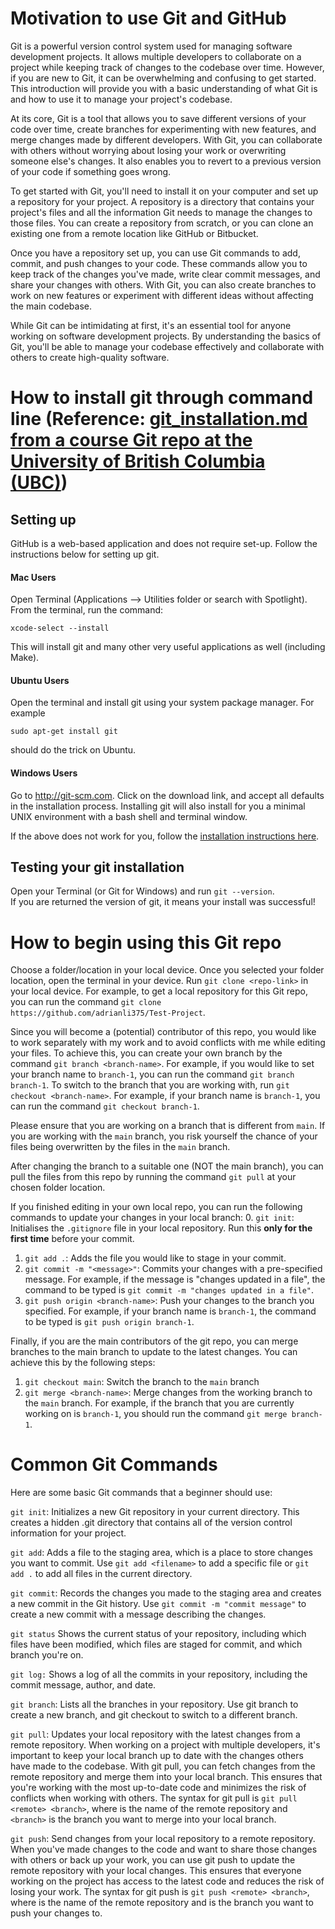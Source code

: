 # Motivation to use Git and GitHub

Git is a powerful version control system used for managing software development projects. It allows multiple developers to collaborate on a project while keeping track of changes to the codebase over time. However, if you are new to Git, it can be overwhelming and confusing to get started. This introduction will provide you with a basic understanding of what Git is and how to use it to manage your project's codebase.

At its core, Git is a tool that allows you to save different versions of your code over time, create branches for experimenting with new features, and merge changes made by different developers. With Git, you can collaborate with others without worrying about losing your work or overwriting someone else's changes. It also enables you to revert to a previous version of your code if something goes wrong.

To get started with Git, you'll need to install it on your computer and set up a repository for your project. A repository is a directory that contains your project's files and all the information Git needs to manage the changes to those files. You can create a repository from scratch, or you can clone an existing one from a remote location like GitHub or Bitbucket.

Once you have a repository set up, you can use Git commands to add, commit, and push changes to your code. These commands allow you to keep track of the changes you've made, write clear commit messages, and share your changes with others. With Git, you can also create branches to work on new features or experiment with different ideas without affecting the main codebase.

While Git can be intimidating at first, it's an essential tool for anyone working on software development projects. By understanding the basics of Git, you'll be able to manage your codebase effectively and collaborate with others to create high-quality software.

# How to install git through command line (Reference: [git_installation.md from a course Git repo at the University of British Columbia (UBC)](https://github.com/UBC-CS/cpsc330-2022W2/blob/main/docs/git_installation.md))

## Setting up

GitHub is a web-based application and does not require set-up. Follow the instructions below for setting up git. 

#### Mac Users

Open Terminal (Applications –> Utilities folder or search with Spotlight). From the terminal, run the command:

```
xcode-select --install
```

This will install git and many other very useful applications as well (including Make).

#### Ubuntu Users

Open the terminal and install git using your system package manager. For example

```
sudo apt-get install git
```

should do the trick on Ubuntu.

#### Windows Users

Go to http://git-scm.com. Click on the download link, and accept all defaults in the installation process. 
Installing git will also install for you a minimal UNIX environment with a bash shell and terminal window. 

If the above does not work for you, follow the [installation instructions here](https://git-scm.com/book/en/v2/Getting-Started-Installing-Git).

## Testing your git installation

Open your Terminal (or Git for Windows) and run `git --version`.  
If you are returned the version of git, it means your install was successful!

# How to begin using this Git repo

Choose a folder/location in your local device. Once you selected your folder location, open the terminal in your device. Run `git clone <repo-link>` in your local device. For example, to get a local repository for this Git repo, you can run the command `git clone https://github.com/adrianli375/Test-Project`. 

Since you will become a (potential) contributor of this repo, you would like to work separately with my work and to avoid conflicts with me while editing your files. To achieve this, you can create your own branch by the command `git branch <branch-name>`. For example, if you would like to set your branch name to `branch-1`, you can run the command `git branch branch-1`. To switch to the branch that you are working with, run `git checkout <branch-name>`. For example, if your branch name is `branch-1`, you can run the command `git checkout branch-1`. 

Please ensure that you are working on a branch that is different from `main`. If you are working with the `main` branch, you risk yourself the chance of your files being overwritten by the files in the `main` branch. 

After changing the branch to a suitable one (NOT the main branch), you can pull the files from this repo by running the command `git pull` at your chosen folder location. 

If you finished editing in your own local repo, you can run the following commands to update your changes in your local branch: 
0. `git init`: Initialises the `.gitignore` file in your local repository. Run this **only for the first time** before your commit. 
1. `git add .`: Adds the file you would like to stage in your commit. 
2. `git commit -m "<message>"`: Commits your changes with a pre-specified message. For example, if the message is "changes updated in a file", the command to be typed is `git commit -m "changes updated in a file"`. 
3. `git push origin <branch-name>`: Push your changes to the branch you specified. For example, if your branch name is `branch-1`, the command to be typed is `git push origin branch-1`. 

Finally, if you are the main contributors of the git repo, you can merge branches to the main branch to update to the latest changes. You can achieve this by the following steps: 
1. `git checkout main`: Switch the branch to the `main` branch
2. `git merge <branch-name>`: Merge changes from the working branch to the `main` branch. For example, if the branch that you are currently working on is `branch-1`, you should run the command `git merge branch-1`. 

# Common Git Commands

Here are some basic Git commands that a beginner should use:

`git init`: Initializes a new Git repository in your current directory. This creates a hidden .git directory that contains all of the version control information for your project.

`git add`: Adds a file to the staging area, which is a place to store changes you want to commit. Use `git add <filename>` to add a specific file or `git add .` to add all files in the current directory.

`git commit`: Records the changes you made to the staging area and creates a new commit in the Git history. Use `git commit -m "commit message"` to create a new commit with a message describing the changes.

`git status` Shows the current status of your repository, including which files have been modified, which files are staged for commit, and which branch you're on.

`git log:` Shows a log of all the commits in your repository, including the commit message, author, and date.

`git branch`: Lists all the branches in your repository. Use git branch <branch-name> to create a new branch, and git checkout <branch-name> to switch to a different branch.

`git pull`: Updates your local repository with the latest changes from a remote repository. When working on a project with multiple developers, it's important to keep your local branch up to date with the changes others have made to the codebase. With git pull, you can fetch changes from the remote repository and merge them into your local branch. This ensures that you're working with the most up-to-date code and minimizes the risk of conflicts when working with others. The syntax for git pull is `git pull <remote> <branch>`, where <remote> is the name of the remote repository and `<branch>` is the branch you want to merge into your local branch.

`git push`: Send changes from your local repository to a remote repository. When you've made changes to the code and want to share those changes with others or back up your work, you can use git push to update the remote repository with your local changes. This ensures that everyone working on the project has access to the latest code and reduces the risk of losing your work. The syntax for git push is `git push <remote> <branch>`, where <remote> is the name of the remote repository and <branch> is the branch you want to push your changes to.
